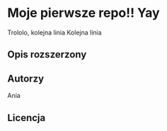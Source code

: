 # Moje pierwsze repo!! Yay
Trololo, kolejna linia
Kolejna linia

## Opis rozszerzony

## Autorzy
Ania

## Licencja